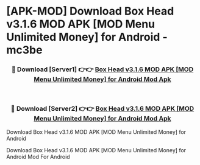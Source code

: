 # [APK-MOD] Download Box Head v3.1.6 MOD APK [MOD Menu Unlimited Money] for Android - mc3be


<div align="center">
<h3>🔴 Download [Server1] 👉👉 <a href="https://apk-comot.site?title=Box_Head_v3.1.6_MOD_APK_[MOD_Menu_Unlimited_Money]_for_Android">Box Head v3.1.6 MOD APK [MOD Menu Unlimited Money] for Android Mod Apk</a></h3><br>
<h3>🔴 Download [Server2] 👉👉 <a href="https://apk-comot.site?title=Box_Head_v3.1.6_MOD_APK_[MOD_Menu_Unlimited_Money]_for_Android">Box Head v3.1.6 MOD APK [MOD Menu Unlimited Money] for Android Mod Apk</a></h3>
</div>



Download Box Head v3.1.6 MOD APK [MOD Menu Unlimited Money] for Android 

Download Box Head v3.1.6 MOD APK [MOD Menu Unlimited Money] for Android Mod For Android